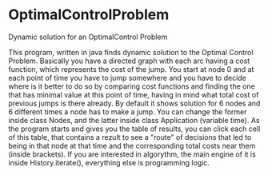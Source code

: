OptimalControlProblem
=====================

Dynamic solution for an OptimalControl Problem

This program, written in java finds dynamic solution to the Optimal Control Problem.
Basically you have a directed graph with each arc having a cost function, which represents the cost of 
the jump. You start at node 0 and at each point of time you have to jump somewhere and you have to
decide where is it better to do so by comparing cost functions and finding the one that has minimal value
at this point of time, having in mind what total cost of previous jumps is there already.
By default it shows solution for 6 nodes and 6 different times a node has to make a jump.
You can change the former inside class Nodes, and the latter inside class Application (variable time).
As the program starts and gives you the table of results, you can click each cell of this table, that
contains a rezult to see a "route" of decisions that led to being in that node at that time and the 
corresponding total costs near them (inside brackets).
If you are interested in algorythm, the main engine of it is inside History.iterate(), everything else is
programming logic.
